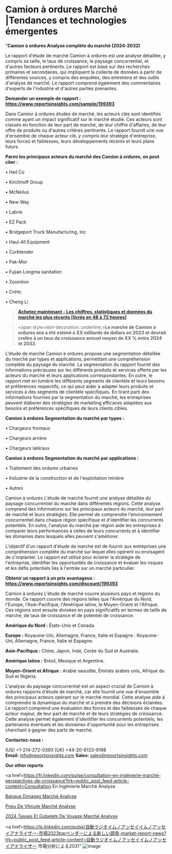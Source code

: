 # Camion à ordures Marché |Tendances et technologies émergentes

"<strong>Camion à ordures Analyse complète du marché (2024-2032)</strong>

Le rapport d'étude de marché Camion à ordures est une analyse détaillée, y compris sa taille, le taux de croissance, le paysage concurrentiel, et d'autres facteurs pertinents. Le rapport est basé sur des recherches primaires et secondaires, qui impliquent la collecte de données à partir de différentes sources, y compris des enquêtes, des entretiens et des outils d'analyse de marché. Le rapport comprend également des commentaires d'experts de l'industrie et d'autres parties prenantes.

<strong>Demander un exemple de rapport : </strong><strong><a href=https://www.reportsinsights.com/sample/199393>https://www.reportsinsights.com/sample/199393</a></strong>

Dans Camion à ordures études de marché, les acteurs clés sont identifiés comme ayant un impact significatif sur le marché étudié. Ces acteurs sont classés en fonction de leur part de marché, de leur chiffre d'affaires, de leur offre de produits ou d'autres critères pertinents. Le rapport fournit une vue d'ensemble de chaque acteur clé, y compris leur stratégie d'entreprise, leurs forces et faiblesses, leurs développements récents et leurs plans futurs.

<strong>Parmi les principaux acteurs du marché des Camion à ordures, on peut citer :</strong>

• Heil Co

• Kirchhoff Group

• McNeilus

• New Way

• Labrie

• EZ Pack

• Bridgeport Truck Manufacturing, Inc

• Haul-All Equipment

• Curbtender

• Pak-Mor

• Fujian Longma sanitation

• Zoomlion

• Cnhtc

• Cheng Li

<blockquote><a href=https://reportsinsights.com/buynow/199393><span style=text-decoration: underline;><strong>Achetez maintenant - Les chiffres, statistiques et données du marché les plus récents [livrés en 48 à 72 heures]</strong></span></a></blockquote>
<blockquote>
<div class=group w-full text-gray-800 dark:text-gray-100 border-b border-black/10 dark:border-gray-900/50 bg-gray-50 dark:bg-[#444654]>
<div class=flex p-4 gap-4 text-base md:gap-6 md:max-w-2xl lg:max-w-xl xl:max-w-3xl md:py-6 lg:px-0 m-auto>
<div class=relative flex flex-col w-[calc(100%-50px)] gap-1 md:gap-3 lg:w-[calc(100%-115px)]>
<div class=flex flex-grow flex-col gap-3>
<div class=min-h-[20px] flex flex-col items-start gap-4 whitespace-pre-wrap break-words>
<div class=result-streaming markdown prose w-full break-words dark:prose-invert light>

<span style=text-decoration: underline;><strong>Le marché de Camion à ordures ans a été estimé à XX milliards de dollars en 2023 et devrait croître à un taux de croissance annuel moyen de XX % entre 2024 et 2032.</strong></span>

</div>
</div>
</div>
</div>
</div>
</div></blockquote>
L'étude de marché Camion à ordures propose une segmentation détaillée du marché par types et applications, permettant une compréhension complète du paysage du marché. La segmentation du rapport fournit des informations précieuses sur les différents produits et services offerts par les acteurs du marché et leurs applications correspondantes. En outre, le rapport met en lumière les différents segments de clientèle et leurs besoins et préférences respectifs, ce qui peut aider à adapter leurs produits et services à des segments de clientèle spécifiques. En tirant parti des informations fournies par la segmentation du marché, les entreprises peuvent élaborer des stratégies de marketing efficaces adaptées aux besoins et préférences spécifiques de leurs clients cibles.

<strong>Camion à ordures Segmentation du marché par types :</strong>

• Chargeurs frontaux

• Chargeurs arrière

• Chargeurs latéraux

<strong>Camion à ordures Segmentation du marché par applications :</strong>

• Traitement des ordures urbaines

• Industrie de la construction et de l'exploitation minière

• Autres

Camion à ordures L'étude de marché fournit une analyse détaillée du paysage concurrentiel du marché dans différentes régions. Cette analyse comprend des informations sur les principaux acteurs du marché, leur part de marché et leurs stratégies. Elle permet de comprendre l'environnement concurrentiel dans chaque région spécifique et d'identifier les concurrents potentiels. En outre, l'analyse du marché par région aide les entreprises à comparer leurs performances à celles de leurs concurrents et à identifier les domaines dans lesquels elles peuvent s'améliorer.

L'objectif d'un rapport d'étude de marché est de fournir aux entreprises une compréhension complète du marché sur lequel elles opèrent ou envisagent de s'implanter. Le rapport est utilisé pour éclairer la stratégie de l'entreprise, identifier les opportunités de croissance et évaluer les risques et les défis potentiels liés à l'entrée sur un marché particulier.

<strong>Obtenir un rapport à un prix avantageux : <a href=https://www.reportsinsights.com/discount/199393>https://www.reportsinsights.com/discount/199393</a></strong>

Camion à ordures L'étude de marché couvre plusieurs pays et régions du monde. Ce rapport couvre des régions telles que l'Amérique du Nord, l'Europe, l'Asie-Pacifique, l'Amérique latine, le Moyen-Orient et l'Afrique. Ces régions sont ensuite divisées en pays significatifs en termes de taille de marché, de taux de croissance et de potentiel de croissance.

<strong>Amérique du Nord :</strong> États-Unis et Canada.

<strong>Europe :</strong> Royaume-Uni, Allemagne, France, Italie et Espagne : Royaume-Uni, Allemagne, France, Italie et Espagne.

<strong>Asie-Pacifique :</strong> Chine, Japon, Inde, Corée du Sud et Australie.

<strong>Amérique latine :</strong> Brésil, Mexique et Argentine.

<strong>Moyen-Orient et Afrique :</strong> Arabie saoudite, Émirats arabes unis, Afrique du Sud et Nigeria.

L'analyse du paysage concurrentiel est un aspect crucial de Camion à ordures rapports d'étude de marché, car elle fournit une vue d'ensemble des principaux acteurs opérant sur le marché mondial. Cette analyse aide à comprendre la dynamique du marché et à prendre des décisions éclairées. Le rapport comprend une évaluation des forces et des faiblesses de chaque acteur majeur, de leur part de marché et de leurs stratégies de croissance. Cette analyse permet également d'identifier les concurrents potentiels, les partenaires éventuels et les domaines d'opportunité pour les entreprises cherchant à gagner des parts de marché.

<strong>Contactez-nous :</strong>

(US) +1-214-272-0393
(UK) +44-20-8133-9198
<strong>Email:</strong> <a>info@reportsinsights.com</a>
<strong>Sales:</strong> <a>sales@reportsinsights.com</a>

<strong>Our other reports</strong>

<a href=https://fr.linkedin.com/pulse/consultation-en-ingénierie-marché-perspectives-de-croissance?trk=public_post_feed-article-content>Consultation En Ingénierie Marché Analyse</a>

<a href=https://www.linkedin.com/pulse/banque-dimages-march%C3%A9-taille-part-perspectives-nshdf/>Banque Dimages Marché Analyse</a>

<a href=https://www.linkedin.com/pulse/pneu-de-v%C3%A9hicule-march%C3%A9-rapport-2024-nouvelles-x3bqf/>Pneu De Vhicule Marché Analyse</a>

<a href=https://www.linkedin.com/pulse/2024-tasses-et-gobelets-de-voyage-march%C3%A9-informations-xcx4c/>2024 Tasses Et Gobelets De Voyage Marché Analyse</a>

<a href=https://jp.linkedin.com/pulse/自動ラジオイムノアッセイイムノアッセイアナライザー-市場2023topベンダーによる新しい調査-market-report-news?trk=public_post_feed-article-content>自動ラジオイムノアッセイイムノアッセイアナライザー 市場分析による2031</a>"
![image](https://github.com/daminid12/RImarketTech/assets/158430485/9c82e4d4-8770-48f4-bd2a-79b4e553b0ee)
